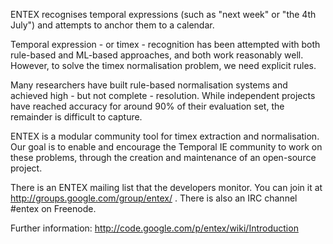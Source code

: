 ENTEX recognises temporal expressions (such as "next week" or "the 4th July") and attempts to anchor them to a calendar.


Temporal expression - or timex - recognition has been attempted with both rule-based and ML-based approaches, and both work reasonably well. However, to solve the timex normalisation problem, we need explicit rules.

Many researchers have built rule-based normalisation systems and achieved high - but not complete - resolution. While independent projects have reached accuracy for around 90% of their evaluation set, the remainder is difficult to capture.

ENTEX is a modular community tool for timex extraction and normalisation. Our goal is to enable and encourage the Temporal IE community to work on these problems, through the creation and maintenance of an open-source project.

There is an ENTEX mailing list that the developers monitor. You can join it at http://groups.google.com/group/entex/ . There is also an IRC channel #entex on Freenode.


Further information: http://code.google.com/p/entex/wiki/Introduction

